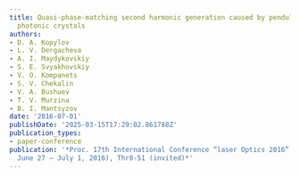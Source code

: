 ```yaml
---
title: Quasi-phase-matching second harmonic generation caused by pendulum effect in
  photonic crystals
authors:
- D. A. Kopylov
- L. V. Dergacheva
- A. I. Maydykovskiy
- S. E. Svyakhovskiy
- V. O. Kompanets
- S. V. Chekalin
- V. A. Bushuev
- T. V. Murzina
- B. I. Mantsyzov
date: '2016-07-01'
publishDate: '2025-03-15T17:29:02.861788Z'
publication_types:
- paper-conference
publication: '*Proc. 17th International Conference “laser Optics 2016” (st. Petersburg,
  June 27 – July 1, 2016), Thr8-51 (invited)*'
---
```

